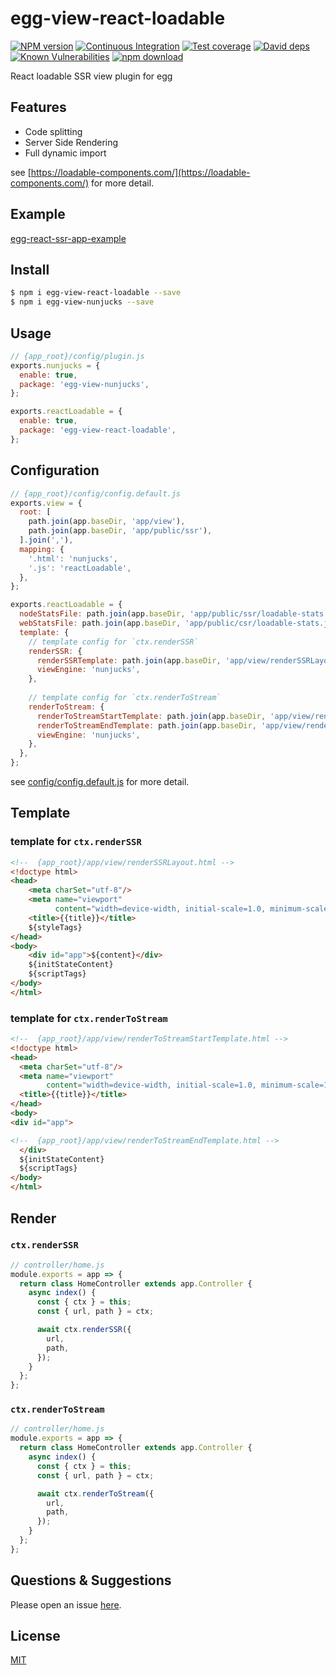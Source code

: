 # egg-view-react-loadable

[![NPM version][npm-image]][npm-url]
[![Continuous Integration][ci-image]][ci-url]
[![Test coverage][codecov-image]][codecov-url]
[![David deps][david-image]][david-url]
[![Known Vulnerabilities][snyk-image]][snyk-url]
[![npm download][download-image]][download-url]

[npm-image]: https://img.shields.io/npm/v/egg-view-react-loadable.svg?style=flat-square
[npm-url]: https://npmjs.org/package/egg-view-react-loadable
[ci-image]: https://github.com/bingdian/egg-view-react-loadable/workflows/CI/badge.svg?branch=master&event=push
[ci-url]: https://github.com/bingdian/egg-view-react-loadable/actions?query=branch%3Amaster
[codecov-image]: https://img.shields.io/codecov/c/github/bingdian/egg-view-react-loadable.svg?style=flat-square
[codecov-url]: https://codecov.io/github/bingdian/egg-view-react-loadable?branch=master
[david-image]: https://img.shields.io/david/bingdian/egg-view-react-loadable.svg?style=flat-square
[david-url]: https://david-dm.org/bingdian/egg-view-react-loadable
[snyk-image]: https://snyk.io/test/npm/egg-view-react-loadable/badge.svg?style=flat-square
[snyk-url]: https://snyk.io/test/npm/egg-view-react-loadable
[download-image]: https://img.shields.io/npm/dm/egg-view-react-loadable.svg?style=flat-square
[download-url]: https://npmjs.org/package/egg-view-react-loadable

React loadable SSR view plugin for egg

## Features

- Code splitting
- Server Side Rendering
- Full dynamic import

see [https://loadable-components.com/](https://loadable-components.com/) for more detail.

## Example

[egg-react-ssr-app-example](https://github.com/bingdian/egg-react-ssr-app-example)

## Install

```bash
$ npm i egg-view-react-loadable --save
$ npm i egg-view-nunjucks --save
```

## Usage

```js
// {app_root}/config/plugin.js
exports.nunjucks = {
  enable: true,
  package: 'egg-view-nunjucks',
};

exports.reactLoadable = {
  enable: true,
  package: 'egg-view-react-loadable',
};
```

## Configuration

```js
// {app_root}/config/config.default.js
exports.view = {
  root: [
    path.join(app.baseDir, 'app/view'),
    path.join(app.baseDir, 'app/public/ssr'),
  ].join(','),
  mapping: {
    '.html': 'nunjucks',
    '.js': 'reactLoadable',
  },
};

exports.reactLoadable = {
  nodeStatsFile: path.join(app.baseDir, 'app/public/ssr/loadable-stats.json'),
  webStatsFile: path.join(app.baseDir, 'app/public/csr/loadable-stats.json'),
  template: {
    // template config for `ctx.renderSSR`
    renderSSR: {
      renderSSRTemplate: path.join(app.baseDir, 'app/view/renderSSRLayout.html'),
      viewEngine: 'nunjucks',
    },
    
    // template config for `ctx.renderToStream`
    renderToStream: {
      renderToStreamStartTemplate: path.join(app.baseDir, 'app/view/renderToStreamStartTemplate.html'),
      renderToStreamEndTemplate: path.join(app.baseDir, 'app/view/renderToStreamEndTemplate.html'),
      viewEngine: 'nunjucks',
    },
  },
};
```

see [config/config.default.js](config/config.default.js) for more detail.

## Template

### template for `ctx.renderSSR`

```html
<!--  {app_root}/app/view/renderSSRLayout.html -->
<!doctype html>
<head>
    <meta charSet="utf-8"/>
    <meta name="viewport"
          content="width=device-width, initial-scale=1.0, minimum-scale=1.0, maximum-scale=1.0, user-scalable=no, viewport-fit=cover"/>
    <title>{{title}}</title>
    ${styleTags}
</head>
<body>
    <div id="app">${content}</div>
    ${initStateContent}
    ${scriptTags}
</body>
</html>
```

### template for `ctx.renderToStream`

```html
<!--  {app_root}/app/view/renderToStreamStartTemplate.html -->
<!doctype html>
<head>
  <meta charSet="utf-8"/>
  <meta name="viewport"
        content="width=device-width, initial-scale=1.0, minimum-scale=1.0, maximum-scale=1.0, user-scalable=no, viewport-fit=cover"/>
  <title>{{title}}</title>
</head>
<body>
<div id="app">
```

```html
<!--  {app_root}/app/view/renderToStreamEndTemplate.html -->
  </div>
  ${initStateContent}
  ${scriptTags}
</body>
</html>
```

## Render

### `ctx.renderSSR`

```js
// controller/home.js
module.exports = app => {
  return class HomeController extends app.Controller {
    async index() {
      const { ctx } = this;
      const { url, path } = ctx;

      await ctx.renderSSR({
        url,
        path,
      });
    }
  };
};
```

### `ctx.renderToStream`

```js
// controller/home.js
module.exports = app => {
  return class HomeController extends app.Controller {
    async index() {
      const { ctx } = this;
      const { url, path } = ctx;

      await ctx.renderToStream({
        url,
        path,
      });
    }
  };
};
```

## Questions & Suggestions

Please open an issue [here](https://github.com/bingdian/egg-view-react-loadable/issues).

## License

[MIT](LICENSE)
